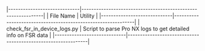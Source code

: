 |-----------------------------|--------------------------------------------------------------|
| File Name                   | Utility                                                      |
|-----------------------------|--------------------------------------------------------------|
| check_fsr_in_device_logs.py | Script to parse Pro NX logs to get detailed info on FSR data |
|-----------------------------|--------------------------------------------------------------|
